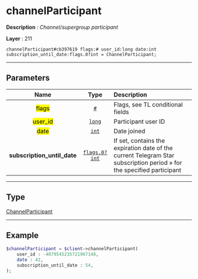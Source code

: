 # channelParticipant

**Description** : *Channel/supergroup participant*

**Layer** : 211

```tl
channelParticipant#cb397619 flags:# user_id:long date:int subscription_until_date:flags.0?int = ChannelParticipant;
```

---

## Parameters

| Name | Type | Description |
| :---: | :---: | :--- |
| <mark>flags</mark> | [`#`](type/#) | Flags, see TL conditional fields |
| <mark>user_id</mark> | [`long`](type/long) | Participant user ID |
| <mark>date</mark> | [`int`](type/int) | Date joined |
| **subscription_until_date** | [`flags.0?int`](type/int) | If set, contains the expiration date of the current Telegram Star subscription period » for the specified participant |

---

## Type

[ChannelParticipant](type/ChannelParticipant)

---

## Example

```php
$channelParticipant = $client->channelParticipant(
	user_id : -4879545235721967148,
	date : 42,
	subscription_until_date : 54,
);
```